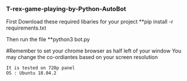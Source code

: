 ### T-rex-game-playing-by-Python-AutoBot

First Download these required libaries for your project 
**pip install -r requirements.txt

Then run the file 
**python3 bot.py

#Remember to set your chrome browser as half left of your window
You may change the co-ordiantes based on your screen resolution


    It is tested on 720p panel
    OS : Ubuntu 18.04.2

